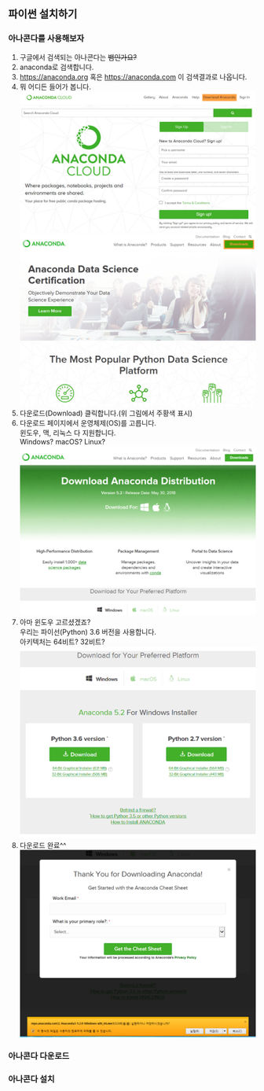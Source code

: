 ## 파이썬 설치하기  
  
### 아나콘다를 사용해보자  
  
  1) 구글에서 검색되는 아나콘다는 ~~뱀인가요?~~  
  2) anaconda로 검색합니다.  
  3) https://anaconda.org 혹은 https://anaconda.com 이 검색결과로 나옵니다.  
  4) 뭐 어디든 들어가 봅니다.  
  ![오알지 아나콘다](./imgs/org_anaconda.jpg)  
  ![컴 아나콘다](./imgs/com_anaconda.jpg)  
  5) 다운로드(Download) 클릭합니다.(위 그림에서 주황색 표시)  
  6) 다운로드 페이지에서 운영체제(OS)를 고릅니다.  
  윈도우, 맥, 리눅스 다 지원합니다.  
  Windows? macOS? Linux?  
  ![다운로드 아나콘다](./imgs/download_anaconda.png)  
  7) 아마 윈도우 고르셨겠죠?  
  우리는 파이선(Python) 3.6 버전을 사용합니다.  
  아키텍처는 64비트? 32비트?  
  ![아키텍처 아나콘다](./imgs/architecture_anaconda.png)  
  8) 다운로드 완료^^  
  ![다운로드 끝](./imgs/goodgood_anaconda.png)  
  
### 아나콘다 다운로드

### 아나콘다 설치

